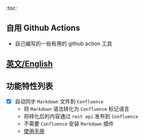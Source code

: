 <!-- Space: documents -->
<!-- Parent: actions -->
<!-- Title: README.md -->

<!-- Macro: \!\[.*\]\((.+)\)\<\!\-\- width=(.*) \-\-\>
     Template: ac:image
     Url: ${1}
     Width: ${2} -->
<!-- Macro: :toc:
     Template: ac:toc
     Printable: 'false'
     MinLevel: 2 
     MaxLevel: 4 -->
<!-- Include: doc/other/disclaimer.md -->

:toc:

## 自用 Github Actions
- 自己编写的一些有用的 github action 工具

## [英文/English][README_EN]

## 功能特性列表
- [X] 自动同步 `Markdown` 文件到 `Confluence`
  - 将 `Markdown` 语法转化为 `Confluence` 标记语言
  - 将转化后的内容通过 `rest api` 发布到 `Confluence`
  - 不需要 `Confluence` 安装 `Markdown` 插件
  - [使用手册][SyncMarkdownToConfluence]


[README_EN]: doc/en/README_EN.md
[SyncMarkdownToConfluence]: doc/zh/同步Markdown文档到Confluence.md
